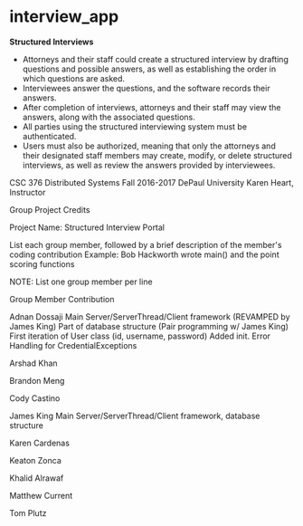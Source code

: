 # interview_app

**Structured Interviews**

* Attorneys and their staff could create a structured interview by drafting questions and possible answers, as well as establishing the order in which questions are asked.
* Interviewees answer the questions, and the software records their answers.
* After completion of interviews, attorneys and their staff may view the answers, along with the associated questions.
* All parties using the structured interviewing system must be authenticated.
* Users must also be authorized, meaning that only the attorneys and their designated staff members may create, modify, or delete structured interviews, as well as review the answers provided by interviewees.

CSC 376 Distributed Systems
Fall 2016-2017
DePaul University
Karen Heart, Instructor

Group Project Credits

Project Name: Structured Interview Portal

List each group member, followed by a brief description of 
the member's coding contribution
Example: 
Bob Hackworth    wrote main() and the point scoring functions
 
NOTE:  List one group member per line
 
Group Member		  Contribution

Adnan Dossaji         Main Server/ServerThread/Client framework (REVAMPED by James King)
                      Part of database structure (Pair programming w/ James King)
                      First iteration of User class (id, username, password)
                      Added init. Error Handling for CredentialExceptions

Arshad Khan

Brandon Meng

Cody Castino

James King         Main Server/ServerThread/Client framework, database structure

Karen Cardenas

Keaton Zonca

Khalid Alrawaf

Matthew Current

Tom Plutz
